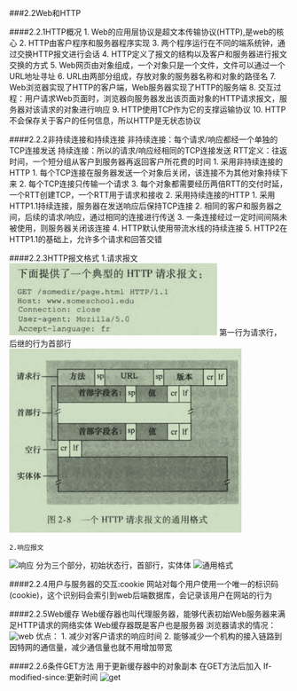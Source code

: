 ###2.2Web和HTTP

####2.2.1HTTP概况
    1. Web的应用层协议是超文本传输协议(HTTP),是web的核心
    2. HTTP由客户程序和服务器程序实现
    3. 两个程序运行在不同的端系统钟，通过交换HTTP报文进行会话
    4. HTTP定义了报文的结构以及客户和服务器进行报文交换的方式
    5. Web网页由对象组成，一个对象只是一个文件，文件可以通过一个URL地址寻址
    6. URL由两部分组成，存放对象的服务器名称和对象的路径名
    7. Web浏览器实现了HTTP的客户端，Web服务器实现了HTTP的服务端
    8. 交互过程：用户请求Web页面时，浏览器向服务器发出该页面对象的HTTP请求报文，服务器对该请求的对象进行响应
    9. HTTP使用TCP作为它的支撑运输协议
    10. HTTP不会保存关于客户的任何信息，所以HTTP是无状态协议
   
####2.2.2非持续连接和持续连接
    非持续连接：每个请求/响应都经一个单独的TCP连接发送
    持续连接：所以的请求/响应经相同的TCP连接发送
    RTT定义：往返时间，一个短分组从客户到服务器再返回客户所花费的时间
    1. 采用非持续连接的HTTP
       1. 每个TCP连接在服务器发送一个对象后关闭，该连接不为其他对象持续下来
       2. 每个TCP连接只传输一个请求
       3. 每个对象都需要经历两倍RTT的交付时延，一个RTT创建TCP，一个RTT用于请求和接收
    2. 采用持续连接的HTTP
       1. 采用HTTP1.1持续连接，服务器在发送响应后保持TCP连接
       2. 相同的客户和服务器之间，后续的请求/响应，通过相同的连接进行传送
       3. 一条连接经过一定时间间隔未被使用，则服务器关闭该连接
       4. HTTP默认使用带流水线的持续连接
       5. HTTP2在HTTP1.1的基础上，允许多个请求和回答交错
   
####2.2.3HTTP报文格式
    1.请求报文
![报文格式](1630660350(1).jpg)
    第一行为请求行，后继的行为首部行
![通用格式](1630660639(1).jpg)

    2.响应报文
![响应](/1630660759(1).jpg)
    分为三个部分，初始状态行，首部行，实体体
![通用格式](/微信截图_20210903172204.png)

####2.2.4用户与服务器的交互:cookie
    网站对每个用户使用一个唯一的标识码(cookie)，这个识别码会索引到web后端数据库，会记录该用户在网站的行为

####2.2.5Web缓存
    Web缓存器也叫代理服务器，能够代表初始Web服务器来满足HTTP请求的网络实体
    Web缓存器既是客户也是服务器
    浏览器请求的情况：
![web](/微信截图_20210903173011.png)
    优点：
        1. 减少对客户请求的响应时间
        2. 能够减少一个机构的接入链路到因特网的通信量，减少通信量也就不用增加带宽
   
####2.2.6条件GET方法
    用于更新缓存器中的对象副本
    在GET方法后加入 If-modified-since:更新时间
![get](/微信截图_20210903174013.png)